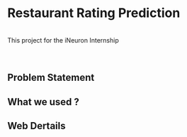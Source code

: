 <h1> Restaurant Rating Prediction </h1> <br>
This project for the iNeuron Internship
<br><br><br>


## Problem Statement




## What we used ?



## Web Dertails


